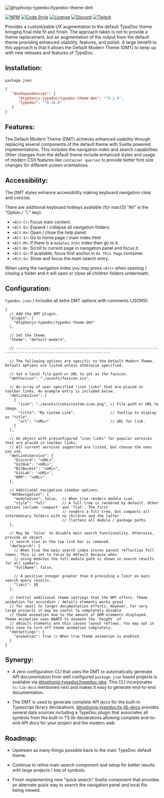 ![@typhonjs-typedoc/typedoc-theme-dmt](https://i.imgur.com/Sr53g2t.jpg)

[![NPM](https://img.shields.io/npm/v/@typhonjs-typedoc/typedoc-theme-dmt.svg?label=npm)](https://www.npmjs.com/package/@typhonjs-typedoc/typedoc-theme-dmt)
[![Code Style](https://img.shields.io/badge/code%20style-allman-yellowgreen.svg?style=flat)](https://en.wikipedia.org/wiki/Indent_style#Allman_style)
[![License](https://img.shields.io/badge/license-MPLv2-yellowgreen.svg?style=flat)](https://github.com/typhonjs-typedoc/typedoc-theme-dmt/blob/main/LICENSE)
[![Discord](https://img.shields.io/discord/737953117999726592?label=TyphonJS%20Discord)](https://typhonjs.io/discord/)
[![Twitch](https://img.shields.io/twitch/status/typhonrt?style=social)](https://www.twitch.tv/typhonrt)

Provides a customizable UX augmentation to the default TypeDoc theme bringing final mile fit and finish. The approach
taken is not to provide a theme replacement, but an augmentation of the output from the default theme providing
enhanced usability, features, and polish. A large benefit to this approach is that it allows the Default Modern Theme
(DMT) to keep up with new releases and features of TypeDoc.

## Installation:

`package.json`:
```json
{
   "devDependencies": {
      "@typhonjs-typedoc/typedoc-theme-dmt": "^0.2.0",
      "typedoc": "^0.26.6"
   }
}
```

## Features:

The Default Modern Theme (DMT) achieves enhanced usability through replacing several components of the default theme
with Svelte powered implementations. This includes the navigation index and search capabilities. Other changes from
the default theme include enhanced styles and usage of modern CSS features like `container queries` to provide
better font size changes for different screen orientations.

## Accessibility:

The DMT styles enhance accessibility making keyboard navigation clear and concise.

There are additional keyboard hotkeys available (for macOS "Alt" is the "Option / ⌥" key):
- `<Alt-C>`: Focus main content.
- `<Alt-E>`: Expand / collapse all navigation folders.
- `<Alt-H>`: Open / close the help panel.
- `<Alt-I>`: Go to home page / main index.html
- `<Alt-M>`: If there is a `modules.html` index then go to it.
- `<Alt-N>`: Scroll to current page in navigation panel and focus it.
- `<Alt-O>`: If available, focus first anchor in `On This Page` container.
- `<Alt-S>`: Show and focus the main search entry.

When using the navigation index you may press `<Alt>` when opening / closing a folder and it will open or close all
children folders underneath.

## Configuration:

`typedoc.json` / includes all extra DMT options with comments (JSON5):
```json5
{
  // Add the DMT plugin.
  "plugin": [
    "@typhonjs-typedoc/typedoc-theme-dmt"
  ],

  // Set the theme.
  "theme": "default-modern",

  // -----------------------------------------------------------------------------------------------------------------

  // The following options are specific to the Default Modern Theme. Default options are listed unless otherwise specified.

  // Set a local file path or URL to set as the favicon.
  "dmtFavicon": "./assets/favicon.ico",

  // An array of user specified "icon links" that are placed in toolbar links. An example entry is included below.
  "dmtLinksIcon": [
    {
      "icon": "./assets/icons/custom-icon.png", // File path or URL to image.
      "title": "My Custom Link",                // Tooltip to display as "title".
      "url": "<URL>"                            // URL for link.
    }
  ],

  // An object with preconfigured "icon links" for popular services that are placed in toolbar links.
  // All current services supported are listed, but choose the ones you use.
  "dmtLinksService": {
    "Discord": "<URL>",
    "GitHub": "<URL>",
    "BitBucket": "<URL>",
    "GitLab": "<URL>",
    "NPM": "<URL>"
  },

  // Additional navigation sidebar options.
  "dmtNavigation": {
    "moduleIcon": false,  // When true renders module icon.
    "style": 'full'       // A full tree is rendered by default. Other options include 'compact' and 'flat'. The first
                          // renders a full tree, but compacts all intermediary folders with no children and the latter
                          // flattens all module / package paths.
  },

  // May be `false` to disable main search functionality. Otherwise, provide an object
  // search icon in the top link bar is removed.
  "dmtSearch": {
    // When true the main search index stores parent reflection full names. This is set to false by default because when
    // using modules the full module path is shown in search results for all symbols.
    "fullName": false,

    // A positive integer greater than 0 providing a limit on main search query results.
    "limit": 10
  },

  // Control additional theme settings that the DMT offers. Theme animation for accordion / details elements works great
  // for small to larger documentation efforts. However, for very large projects it may be useful to completely disable
  // theme animation due to the amount of DOM elements displayed. Theme animation uses WAAPI to animate the `height` of
  // details elements and this causes layout reflows. You may opt in this case to turn off theme animation completely.
  "dmtSettings": {
    "animation": true // When true theme animation is enabled.
  }
}
```

## Synergy:
- A zero configuration CLI that uses the DMT to automatically generate API documentation from well configured
`package.json` based projects is available via [@typhonjs-typedoc/typedoc-pkg](https://www.npmjs.com/package/@typhonjs-typedoc/typedoc-pkg).
This CLI incorporates `ts-lib-docs` mentioned next and makes it easy to generate end-to-end documentation.


- The DMT is used to generate complete API docs for the built-in Typescript library declarations.
[@typhonjs-typedoc/ts-lib-docs](https://www.npmjs.com/package/@typhonjs-typedoc/ts-lib-docs) provides several data
sources including a TypeDoc plugin that associates all symbols from the built-in TS lib declarations allowing complete
end-to-end API docs for your project and the modern web.

## Roadmap:
- Upstream as many things possible back to the main TypeDoc default theme.

- Continue to refine main search component and setup for better results with large projects / lots of symbols.

- Finish implementing new "quick search" Svelte component that provides an alternate quick way to search the navigation
panel and local file being viewed.
